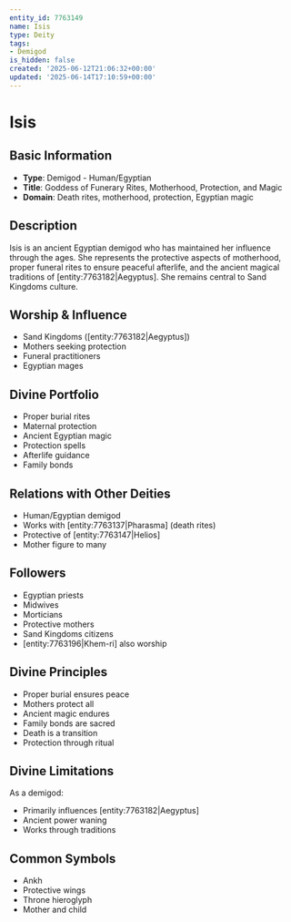 ```yaml
---
entity_id: 7763149
name: Isis
type: Deity
tags:
- Demigod
is_hidden: false
created: '2025-06-12T21:06:32+00:00'
updated: '2025-06-14T17:10:59+00:00'
---
```


# Isis

## Basic Information

- **Type**: Demigod - Human/Egyptian
- **Title**: Goddess of Funerary Rites, Motherhood, Protection, and Magic
- **Domain**: Death rites, motherhood, protection, Egyptian magic

## Description

Isis is an ancient Egyptian demigod who has maintained her influence through the ages. She represents the protective aspects of motherhood, proper funeral rites to ensure peaceful afterlife, and the ancient magical traditions of [entity:7763182|Aegyptus]. She remains central to Sand Kingdoms culture.

## Worship & Influence

- Sand Kingdoms ([entity:7763182|Aegyptus])
- Mothers seeking protection
- Funeral practitioners
- Egyptian mages

## Divine Portfolio

- Proper burial rites
- Maternal protection
- Ancient Egyptian magic
- Protection spells
- Afterlife guidance
- Family bonds

## Relations with Other Deities

- Human/Egyptian demigod
- Works with [entity:7763137|Pharasma] (death rites)
- Protective of [entity:7763147|Helios]
- Mother figure to many

## Followers

- Egyptian priests
- Midwives
- Morticians
- Protective mothers
- Sand Kingdoms citizens
- [entity:7763196|Khem-ri] also worship

## Divine Principles

- Proper burial ensures peace
- Mothers protect all
- Ancient magic endures
- Family bonds are sacred
- Death is a transition
- Protection through ritual

## Divine Limitations

As a demigod:

- Primarily influences [entity:7763182|Aegyptus]
- Ancient power waning
- Works through traditions

## Common Symbols

- Ankh
- Protective wings
- Throne hieroglyph
- Mother and child
